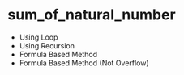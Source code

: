 # sum_of_natural_number
- Using Loop
- Using Recursion
- Formula Based Method
- Formula Based Method (Not Overflow)
